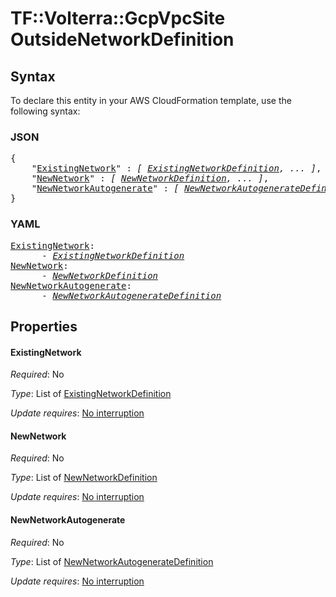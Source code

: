 # TF::Volterra::GcpVpcSite OutsideNetworkDefinition

## Syntax

To declare this entity in your AWS CloudFormation template, use the following syntax:

### JSON

<pre>
{
    "<a href="#existingnetwork" title="ExistingNetwork">ExistingNetwork</a>" : <i>[ <a href="existingnetworkdefinition.md">ExistingNetworkDefinition</a>, ... ]</i>,
    "<a href="#newnetwork" title="NewNetwork">NewNetwork</a>" : <i>[ <a href="newnetworkdefinition.md">NewNetworkDefinition</a>, ... ]</i>,
    "<a href="#newnetworkautogenerate" title="NewNetworkAutogenerate">NewNetworkAutogenerate</a>" : <i>[ <a href="newnetworkautogeneratedefinition.md">NewNetworkAutogenerateDefinition</a>, ... ]</i>
}
</pre>

### YAML

<pre>
<a href="#existingnetwork" title="ExistingNetwork">ExistingNetwork</a>: <i>
      - <a href="existingnetworkdefinition.md">ExistingNetworkDefinition</a></i>
<a href="#newnetwork" title="NewNetwork">NewNetwork</a>: <i>
      - <a href="newnetworkdefinition.md">NewNetworkDefinition</a></i>
<a href="#newnetworkautogenerate" title="NewNetworkAutogenerate">NewNetworkAutogenerate</a>: <i>
      - <a href="newnetworkautogeneratedefinition.md">NewNetworkAutogenerateDefinition</a></i>
</pre>

## Properties

#### ExistingNetwork

_Required_: No

_Type_: List of <a href="existingnetworkdefinition.md">ExistingNetworkDefinition</a>

_Update requires_: [No interruption](https://docs.aws.amazon.com/AWSCloudFormation/latest/UserGuide/using-cfn-updating-stacks-update-behaviors.html#update-no-interrupt)

#### NewNetwork

_Required_: No

_Type_: List of <a href="newnetworkdefinition.md">NewNetworkDefinition</a>

_Update requires_: [No interruption](https://docs.aws.amazon.com/AWSCloudFormation/latest/UserGuide/using-cfn-updating-stacks-update-behaviors.html#update-no-interrupt)

#### NewNetworkAutogenerate

_Required_: No

_Type_: List of <a href="newnetworkautogeneratedefinition.md">NewNetworkAutogenerateDefinition</a>

_Update requires_: [No interruption](https://docs.aws.amazon.com/AWSCloudFormation/latest/UserGuide/using-cfn-updating-stacks-update-behaviors.html#update-no-interrupt)

